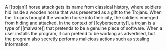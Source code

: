 A [[trojan]] horse attack gets its name from classical history, where soldiers hid inside a wooden horse that was presented as a gift to the Trojans. When the Trojans brought the wooden horse into their city, the soldiers emerged from hiding and attacked. In the context of [[cybersecurity]], a trojan is a type of [[malware]] that pretends to be a genuine piece of software. When a user installs the program, it can pretend to be working as advertised, but the program also secretly performs malicious actions such as stealing information.